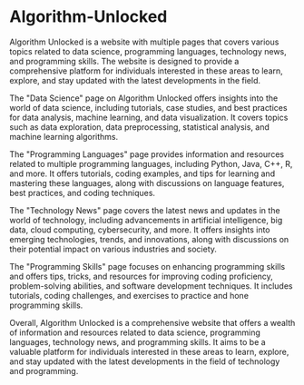 # Algorithm-Unlocked
Algorithm Unlocked is a website with multiple pages that covers various topics related to data science, programming languages, technology news, and programming skills. The website is designed to provide a comprehensive platform for individuals interested in these areas to learn, explore, and stay updated with the latest developments in the field.

The "Data Science" page on Algorithm Unlocked offers insights into the world of data science, including tutorials, case studies, and best practices for data analysis, machine learning, and data visualization. It covers topics such as data exploration, data preprocessing, statistical analysis, and machine learning algorithms.

The "Programming Languages" page provides information and resources related to multiple programming languages, including Python, Java, C++, R, and more. It offers tutorials, coding examples, and tips for learning and mastering these languages, along with discussions on language features, best practices, and coding techniques.

The "Technology News" page covers the latest news and updates in the world of technology, including advancements in artificial intelligence, big data, cloud computing, cybersecurity, and more. It offers insights into emerging technologies, trends, and innovations, along with discussions on their potential impact on various industries and society.

The "Programming Skills" page focuses on enhancing programming skills and offers tips, tricks, and resources for improving coding proficiency, problem-solving abilities, and software development techniques. It includes tutorials, coding challenges, and exercises to practice and hone programming skills.

Overall, Algorithm Unlocked is a comprehensive website that offers a wealth of information and resources related to data science, programming languages, technology news, and programming skills. It aims to be a valuable platform for individuals interested in these areas to learn, explore, and stay updated with the latest developments in the field of technology and programming.
